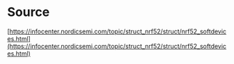 # Source
[https://infocenter.nordicsemi.com/topic/struct_nrf52/struct/nrf52_softdevices.html](https://infocenter.nordicsemi.com/topic/struct_nrf52/struct/nrf52_softdevices.html)
